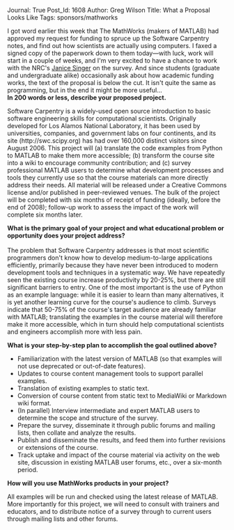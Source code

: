 Journal: True
Post_Id: 1608
Author: Greg Wilson
Title: What a Proposal Looks Like
Tags: sponsors/mathworks

<p>I got word earlier this week that The MathWorks (makers of MATLAB) had approved my request for funding to spruce up the Software Carpentry notes, and find out how scientists are actually using computers. I faxed a signed copy of the paperwork down to them today&mdash;with luck, work will start in a couple of weeks, and I'm very excited to have a chance to work with the NRC's <a href="http://iit-iti.nrc-cnrc.gc.ca/personnel/singer_janice_e.html">Janice Singer</a> on the survey.  And since students (graduate and undergraduate alike) occasionally ask about how academic funding works, the text of the proposal is below the cut. It isn't quite the same as programming, but in the end it might be more useful...<br />
<span id="more-1608"></span><strong>In 200 words or less, describe your proposed project.</strong></p>
<p>Software Carpentry is a widely-used open source introduction to basic software engineering skills for computational scientists. Originally developed for Los Alamos National Laboratory, it has been used by universities, companies, and government labs on four continents, and its site (http://swc.scipy.org) has had over 160,000 distinct visitors since August 2006. This project will (a) translate the code examples from Python to MATLAB to make them more accessible; (b) transform the course site into a wiki to encourage community contribution; and (c) survey professional MATLAB users to determine what development processes and tools they currently use so that the course materials can more directly address their needs. All material will be released under a Creative Commons license and/or published in peer-reviewed venues. The bulk of the project will be completed with six months of receipt of funding (ideally, before the end of 2008); follow-up work to assess the impact of the work will complete six months later.</p>
<p><strong>What is the primary goal of your project and what educational problem or opportunity does your project address?<br />
</strong><br />
The problem that Software Carpentry addresses is that most scientific programmers don't know how to develop medium-to-large applications efficiently, primarily because they have never been introduced to modern development tools and techniques in a systematic way. We have repeatedly seen the existing course increase productivity by 20-25%, but there are still significant barriers to entry. One of the most important is the use of Python as an example language: while it is easier to learn than many alternatives, it is yet another learning curve for the course's audience to climb. Surveys indicate that 50-75% of the course's target audience are already familiar with MATLAB; translating the examples in the course material will therefore make it more accessible, which in turn should help computational scientists and engineers accomplish more with less pain.</p>
<p><strong>What is your step-by-step plan to accomplish the goal outlined above?</strong></p>
<ul>
<li>Familiarization with the latest version of MATLAB (so that examples will not use deprecated or out-of-date features).</li>
<li>Updates to course content management tools to support parallel examples.</li>
<li>Translation of existing examples to static text.</li>
<li>Conversion of course content from static text to MediaWiki or Markdown wiki format.</li>
<li>(In parallel) Interview intermediate and expert MATLAB users to determine the scope and structure of the survey.</li>
<li>Prepare the survey, disseminate it through public forums and mailing lists, then collate and analyze the results.</li>
<li>Publish and disseminate the results, and feed them into further revisions or extensions of the course.</li>
<li>Track uptake and impact of the course material via activity on the web site, discussion in existing MATLAB user forums, etc., over a six-month period.</li>
</ul>
<p><strong>How will you use MathWorks products in your project?</strong></p>
<p>All examples will be run and checked using the latest release of MATLAB. More importantly for this project, we will need to consult with trainers and educators, and to distribute notice of a survey through to current users through mailing lists and other forums.</p>
